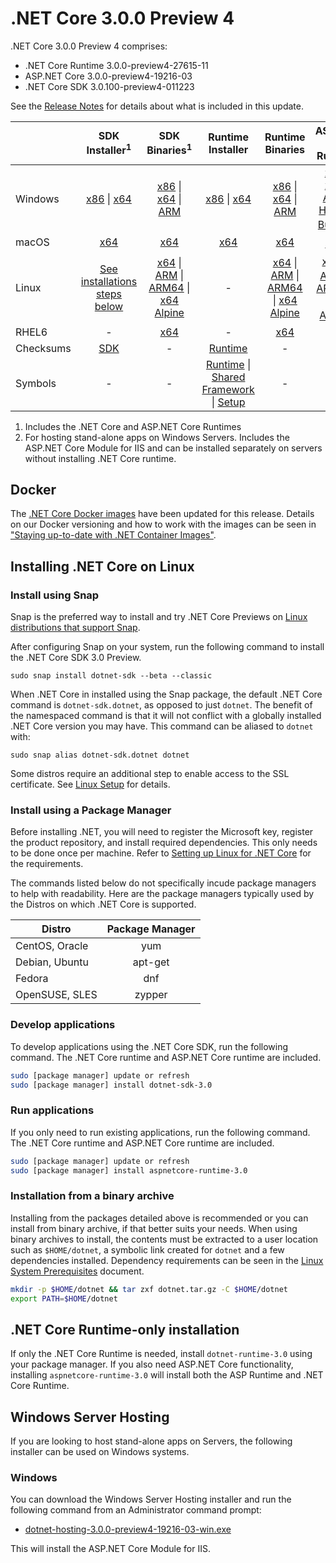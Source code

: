 # .NET Core 3.0.0 Preview 4

.NET Core 3.0.0 Preview 4 comprises:

* .NET Core Runtime 3.0.0-preview4-27615-11
* ASP.NET Core 3.0.0-preview4-19216-03
* .NET Core SDK 3.0.100-preview4-011223

See the [Release Notes](https://github.com/dotnet/core/blob/master/release-notes/3.0/preview/3.0.0-preview4.md) for details about what is included in this update.

|           | SDK Installer<sup>1</sup>                        | SDK Binaries<sup>1</sup>                 | Runtime Installer                                        | Runtime Binaries                                 | ASP.NET Core Runtime           |
| --------- | :------------------------------------------:     | :----------------------:                 | :---------------------------:                            | :-------------------------:                      | :-----------------:            |
| Windows   | [x86][dotnet-sdk-win-x86.exe] \| [x64][dotnet-sdk-win-x64.exe] | [x86][dotnet-sdk-win-x86.zip] \| [x64][dotnet-sdk-win-x64.zip] \| [ARM][dotnet-sdk-win-arm.zip] | [x86][dotnet-runtime-win-x86.exe] \| [x64][dotnet-runtime-win-x64.exe] | [x86][dotnet-runtime-win-x86.zip] \| [x64][dotnet-runtime-win-x64.zip] \| [ARM][dotnet-runtime-win-arm.zip] | [x86][aspnetcore-runtime-win-x86.exe] \| [x64][aspnetcore-runtime-win-x64.exe] \| [ARM][aspnetcore-runtime-win-arm.zip] \| <br> [Hosting Bundle][dotnet-hosting-win.exe]<sup>2</sup> |
| macOS     | [x64][dotnet-sdk-osx-x64.pkg]  | [x64][dotnet-sdk-osx-x64.tar.gz]     | [x64][dotnet-runtime-osx-x64.pkg] | [x64][dotnet-runtime-osx-x64.tar.gz] | [x64][aspnetcore-runtime-osx-x64.tar.gz]<sup>1</sup>
| Linux     | [See installations steps below][linux-install]   | [x64][dotnet-sdk-linux-x64.tar.gz] \| [ARM][dotnet-sdk-linux-arm.tar.gz] \| [ARM64][dotnet-sdk-linux-arm64.tar.gz] \| [x64 Alpine][dotnet-sdk-linux-musl-x64.tar.gz] | - | [x64][dotnet-runtime-linux-x64.tar.gz] \| [ARM][dotnet-runtime-linux-arm.tar.gz] \| [ARM64][dotnet-runtime-linux-arm64.tar.gz] \| [x64 Alpine][dotnet-runtime-linux-musl-x64.tar.gz] | [x64][aspnetcore-runtime-linux-x64.tar.gz]<sup>1</sup>  \| [ARM][aspnetcore-runtime-linux-arm.tar.gz]<sup>1</sup> \| [ARM64][aspnetcore-runtime-linux-arm64.tar.gz] \| [x64 Alpine][aspnetcore-runtime-linux-musl-x64.tar.gz]<sup>1</sup> |
| RHEL6     | -                                                | [x64][dotnet-sdk-rhel.6-x64.tar.gz]                    | -                                                        | [x64][dotnet-runtime-rhel.6-x64.tar.gz] | - |
| Checksums | [SDK][checksums-sdk]                             | -                                        | [Runtime][checksums-runtime]                             | - | - |
| Symbols   | -  | -                                        | [Runtime][coreclr-symbols.zip] \| [Shared Framework][corefx-symbols.zip] \| [Setup][core-setup-symbols.zip] | - | - |

1. Includes the .NET Core and ASP.NET Core Runtimes
2. For hosting stand-alone apps on Windows Servers. Includes the ASP.NET Core Module for IIS and can be installed separately on servers without installing .NET Core runtime.


## Docker

The [.NET Core Docker images](https://hub.docker.com/r/microsoft/dotnet/) have been updated for this release. Details on our Docker versioning and how to work with the images can be seen in ["Staying up-to-date with .NET Container Images"](https://devblogs.microsoft.com/dotnet/staying-up-to-date-with-net-container-images/).

## Installing .NET Core on Linux

### Install using Snap

Snap is the preferred way to install and try .NET Core Previews on [Linux distributions that support Snap](https://docs.snapcraft.io/installing-snapd/6735).

After configuring Snap on your system, run the following command to install the .NET Core SDK 3.0 Preview.

`sudo snap install dotnet-sdk --beta --classic`

When .NET Core in installed using the Snap package, the default .NET Core command is `dotnet-sdk.dotnet`, as opposed to just `dotnet`. The benefit of the namespaced command is that it will not conflict with a globally installed .NET Core version you may have. This command can be aliased to `dotnet` with:

`sudo snap alias dotnet-sdk.dotnet dotnet`

Some distros require an additional step to enable access to the SSL certificate. See [Linux Setup](https://github.com/dotnet/core/blob/master/Documentation/linux-setup.md) for details.

### Install using a Package Manager

Before installing .NET, you will need to register the Microsoft key, register the product repository, and install required dependencies. This only needs to be done once per machine. Refer to [Setting up Linux for .NET Core][linux-setup] for the requirements.

The commands listed below do not specifically incude package managers to help with readability. Here are the package managers typically used by the Distros on which .NET Core is supported.

| Distro | Package Manager  |
| ---             | :----:  |
| CentOS, Oracle  | yum     |
| Debian, Ubuntu  | apt-get |
| Fedora          | dnf     |
| OpenSUSE, SLES  | zypper  |

### Develop applications
To develop applications using the .NET Core SDK, run the following command. The .NET Core runtime and ASP.NET Core runtime are included.

```bash
sudo [package manager] update or refresh
sudo [package manager] install dotnet-sdk-3.0
```

### Run applications
If you only need to run existing applications, run the following command. The .NET Core runtime and ASP.NET Core runtime are included.

```bash
sudo [package manager] update or refresh
sudo [package manager] install aspnetcore-runtime-3.0
```

### Installation from a binary archive

Installing from the packages detailed above is recommended or you can install from binary archive, if that better suits your needs. When using binary archives to install, the contents must be extracted to a user location such as `$HOME/dotnet`, a symbolic link created for `dotnet` and a few dependencies installed. Dependency requirements can be seen in the [Linux System Prerequisites](https://github.com/dotnet/core/blob/master/Documentation/linux-prereqs.md) document.

```bash
mkdir -p $HOME/dotnet && tar zxf dotnet.tar.gz -C $HOME/dotnet
export PATH=$HOME/dotnet
```

## .NET Core Runtime-only installation

If only the .NET Core Runtime is needed, install `dotnet-runtime-3.0` using your package manager. If you also need ASP.NET Core functionality, installing `aspnetcore-runtime-3.0` will install both the ASP Runtime and .NET Core Runtime.

## Windows Server Hosting

If you are looking to host stand-alone apps on Servers, the following installer can be used on Windows systems.

### Windows

You can download the Windows Server Hosting installer and run the following command from an Administrator command prompt:

* [dotnet-hosting-3.0.0-preview4-19216-03-win.exe][dotnet-hosting-win.exe]

This will install the ASP.NET Core Module for IIS.

[blob-runtime]: https://dotnetcli.blob.core.windows.net/dotnet/Runtime/
[blob-sdk]: https://dotnetcli.blob.core.windows.net/dotnet/Sdk/
[release-notes]: https://github.com/dotnet/core/blob/master/release-notes/3.0/3.0.0-preview4-27615-11/3.0.0-preview4-27615-11.md

[dotnet-runtime-linux-arm.tar.gz]: https://download.visualstudio.microsoft.com/download/pr/98225b75-8507-490a-a040-335d1728fc0a/537c5d8f548241dfac27ee1f98551e67/dotnet-runtime-3.0.0-preview4-27615-11-linux-arm.tar.gz
[dotnet-runtime-linux-arm64.tar.gz]: https://download.visualstudio.microsoft.com/download/pr/79dafd9e-e037-4c49-8979-8add58ba3070/46259d42ab44f7c315b97186cfd375c1/dotnet-runtime-3.0.0-preview4-27615-11-linux-arm64.tar.gz
[dotnet-runtime-linux-musl-x64.tar.gz]: https://download.visualstudio.microsoft.com/download/pr/7c6eb3b5-9a32-443f-a453-44053500693f/73e29ee1e2e8bf0ce940bfb74df9ac00/dotnet-runtime-3.0.0-preview4-27615-11-linux-musl-x64.tar.gz
[dotnet-runtime-linux-x64.tar.gz]: https://download.visualstudio.microsoft.com/download/pr/797ab375-f427-4007-b17f-9ded29676b97/8e4103e31098287612100dd63b7b9315/dotnet-runtime-3.0.0-preview4-27615-11-linux-x64.tar.gz
[dotnet-runtime-osx-x64.pkg]: https://download.visualstudio.microsoft.com/download/pr/f7c8b865-335d-4d12-be45-d9eec74ccc18/40e5c5be673e47367e670edccb101e43/dotnet-runtime-3.0.0-preview4-27615-11-osx-x64.pkg
[dotnet-runtime-osx-x64.tar.gz]: https://download.visualstudio.microsoft.com/download/pr/49d3a3a0-97ec-4e67-ba04-7f7d1e4a018e/db1b4328863a284aaeaa53a86934233b/dotnet-runtime-3.0.0-preview4-27615-11-osx-x64.tar.gz
[dotnet-runtime-rhel.6-x64.tar.gz]: https://download.visualstudio.microsoft.com/download/pr/6c999d0f-e4f0-40af-9fd5-c680b5f89abe/d9ab03249daca4db5fa3cd66ce659a8f/dotnet-runtime-3.0.0-preview4-27615-11-rhel.6-x64.tar.gz
[dotnet-runtime-win-arm.zip]: https://download.visualstudio.microsoft.com/download/pr/ec7cf290-05b1-4fe5-b6f0-ca2042346432/94dcf57fc2c5da65bf19b0933ecac923/dotnet-runtime-3.0.0-preview4-27615-11-win-arm.zip
[dotnet-runtime-win-x64.exe]: https://download.visualstudio.microsoft.com/download/pr/2c5e986f-63c1-410b-966a-d72760744fd3/ed26fd610b292c87ddcf91b957ebe041/dotnet-runtime-3.0.0-preview4-27615-11-win-x64.exe
[dotnet-runtime-win-x64.zip]: https://download.visualstudio.microsoft.com/download/pr/320aebf9-d012-4bc5-8730-d336ad27c27d/e17e568694adc894b366e176f7a3e660/dotnet-runtime-3.0.0-preview4-27615-11-win-x64.zip
[dotnet-runtime-win-x86.exe]: https://download.visualstudio.microsoft.com/download/pr/71da16e7-cec4-4d64-a50e-1046289bc9b3/7bdd0a9ac4e45e1043398fbf151c6070/dotnet-runtime-3.0.0-preview4-27615-11-win-x86.exe
[dotnet-runtime-win-x86.zip]: https://download.visualstudio.microsoft.com/download/pr/a7f9a7fb-cc78-48bc-93e1-120fea7964f9/ab6bf079a404aff058c756e6e91a5f7d/dotnet-runtime-3.0.0-preview4-27615-11-win-x86.zip

[aspnetcore-runtime-linux-arm.tar.gz]: https://download.visualstudio.microsoft.com/download/pr/0c4d44a8-3ccd-45f4-994f-ea93008226eb/c4088c9872670837bb2fa55162fd5c77/aspnetcore-runtime-3.0.0-preview4-19216-03-linux-arm.tar.gz
[aspnetcore-runtime-linux-arm64.tar.gz]: https://download.visualstudio.microsoft.com/download/pr/cfa0ebe9-c4f8-4e1c-b777-57a5e0d66bb7/5344f7c1fdab4400102b46e04c2eff3b/aspnetcore-runtime-3.0.0-preview4-19216-03-linux-arm64.tar.gz
[aspnetcore-runtime-linux-musl-x64.tar.gz]: https://download.visualstudio.microsoft.com/download/pr/4c88d509-2236-40e5-9797-3e6681ed278d/3011a1d03fd89eed089bd3ce44baa6b9/aspnetcore-runtime-3.0.0-preview4-19216-03-linux-musl-x64.tar.gz
[aspnetcore-runtime-linux-x64.tar.gz]: https://download.visualstudio.microsoft.com/download/pr/efe3f589-6a9e-4c05-95ca-a514188d048a/b81d36316bc4406efd37df0419691208/aspnetcore-runtime-3.0.0-preview4-19216-03-linux-x64.tar.gz
[aspnetcore-runtime-osx-x64.tar.gz]: https://download.visualstudio.microsoft.com/download/pr/c7d3a630-4c69-47bd-b4af-654e77514d20/6b15853d4c0e45637e01b37983652cc9/aspnetcore-runtime-3.0.0-preview4-19216-03-osx-x64.tar.gz
[aspnetcore-runtime-win-arm.zip]: https://download.visualstudio.microsoft.com/download/pr/06f50bbd-1a2a-4cfd-ba58-3dd5e573cd2b/e94ff22b6065272fa5499649a64b2e45/aspnetcore-runtime-3.0.0-preview4-19216-03-win-arm.zip
[aspnetcore-runtime-win-x64.exe]: https://download.visualstudio.microsoft.com/download/pr/6963b6d0-6335-48c9-8bd5-8e418ce9df27/7412bc71723b27c40667b082533f6e99/aspnetcore-runtime-3.0.0-preview4-19216-03-win-x64.exe
[aspnetcore-runtime-win-x64.zip]: https://download.visualstudio.microsoft.com/download/pr/8cd7ca69-40cc-461f-ae97-d50d73b424f4/39638454092a873e5680af2d7e496373/aspnetcore-runtime-3.0.0-preview4-19216-03-win-x64.zip
[aspnetcore-runtime-win-x86.exe]: https://download.visualstudio.microsoft.com/download/pr/8c1dad0a-4f29-41c2-9f73-f6339f80d127/a75e7316bf4dfa497992ddc22c5cae05/aspnetcore-runtime-3.0.0-preview4-19216-03-win-x86.exe
[aspnetcore-runtime-win-x86.zip]: https://download.visualstudio.microsoft.com/download/pr/709aa675-f1ca-4efe-80c8-67795696c882/c6c59a222f722b9c755e6b5662133c95/aspnetcore-runtime-3.0.0-preview4-19216-03-win-x86.zip
[dotnet-hosting-win.exe]: https://download.visualstudio.microsoft.com/download/pr/1a4373cf-d4ed-4aa7-b3e1-49f5ddb9cb22/f410589b3d4ddd4f0bca9a466bb64ce3/dotnet-hosting-3.0.0-preview4-19216-03-win.exe

[dotnet-sdk-linux-arm.tar.gz]: https://download.visualstudio.microsoft.com/download/pr/549f71f9-ba29-476d-8e15-b450f7ba2504/59825a1fcc5aa35344e4f44b2e9f94db/dotnet-sdk-3.0.100-preview4-011223-linux-arm.tar.gz
[dotnet-sdk-linux-arm64.tar.gz]: https://download.visualstudio.microsoft.com/download/pr/39601b46-a250-46c3-92f0-68493e07fe5c/3bc40cf7868dcdd05ce353e253fd266c/dotnet-sdk-3.0.100-preview4-011223-linux-arm64.tar.gz
[dotnet-sdk-linux-musl-x64.tar.gz]: https://download.visualstudio.microsoft.com/download/pr/ab4af538-7d1b-402e-85e2-ec0e8cde3c4e/fe8367f401f7f7125c1f0e0332a04e0d/dotnet-sdk-3.0.100-preview4-011223-linux-musl-x64.tar.gz
[dotnet-sdk-linux-x64.tar.gz]: https://download.visualstudio.microsoft.com/download/pr/26d4dc1f-f674-4902-9921-f287f65266f9/ef8a67939f0c3e5729b2674a5e013328/dotnet-sdk-3.0.100-preview4-011223-linux-x64.tar.gz
[dotnet-sdk-osx-x64.pkg]: https://download.visualstudio.microsoft.com/download/pr/ad5375dc-7304-4633-9d1a-23c7a41e8f9d/7b4630b0cfa7e275d9b7f87865b8db47/dotnet-sdk-3.0.100-preview4-011223-osx-x64.pkg
[dotnet-sdk-osx-x64.tar.gz]: https://download.visualstudio.microsoft.com/download/pr/b52e8baf-37c7-485d-ba4d-ef17af92b2fe/55f91ca67d8a29b62e685f28939077b6/dotnet-sdk-3.0.100-preview4-011223-osx-x64.tar.gz
[dotnet-sdk-rhel.6-x64.tar.gz]: https://download.visualstudio.microsoft.com/download/pr/0bb08d76-c69f-4f21-b0f5-f5b1446cd9bd/e729ccdf120e9dd15ca4115939776768/dotnet-sdk-3.0.100-preview4-011223-rhel.6-x64.tar.gz
[dotnet-sdk-win-arm.zip]: https://download.visualstudio.microsoft.com/download/pr/2e0f3778-0bdf-47c5-b8f3-d4a357b030ee/5e252aa9d4ea91c83c81d2b8cff69c0f/dotnet-sdk-3.0.100-preview4-011223-win-arm.zip
[dotnet-sdk-win-x64.exe]: https://download.visualstudio.microsoft.com/download/pr/4032ceb5-61cd-495a-ab25-475aa2232f28/7eb614e777d87ef0d49f86be4fc8bbde/dotnet-sdk-3.0.100-preview4-011223-win-x64.exe
[dotnet-sdk-win-x64.zip]: https://download.visualstudio.microsoft.com/download/pr/a3fe6da8-1ec8-48e5-b93d-cbf6cbe4e1ad/b4c6e212cda446fcc6c305296130e76b/dotnet-sdk-3.0.100-preview4-011223-win-x64.zip
[dotnet-sdk-win-x86.exe]: https://download.visualstudio.microsoft.com/download/pr/e6cdbf31-8b69-4e30-b555-4d4543381c74/bde99c9c84d675e5462759a5d2586ce5/dotnet-sdk-3.0.100-preview4-011223-win-x86.exe
[dotnet-sdk-win-x86.zip]: https://download.visualstudio.microsoft.com/download/pr/6e7b3953-2991-4078-9d2d-677c58c3a612/3ed31ed32cfb2d950e90b09b8a4c291d/dotnet-sdk-3.0.100-preview4-011223-win-x86.zip

[core-setup-symbols.zip]: https://download.visualstudio.microsoft.com/download/pr/61fb6716-1c35-4833-b7bd-d1952458ad5c/f1387df70c4fe1722f6aeae81efd6c9c/core-setup-3.0.0-preview4-symbols.zip
[coreclr-symbols.zip]: https://download.visualstudio.microsoft.com/download/pr/21e51454-1796-4d75-bda3-62cfc609e0ad/ffcf37fcc73043554a18a64a43f62ab4/coreclr-3.0.0-preview4-symbols.zip
[corefx-symbols.zip]: https://download.visualstudio.microsoft.com/download/pr/459e521e-3a07-443b-8bda-5551589b5137/b71f1121008551eec5c0bac3cfcb44ea/corefx-3.0.0-preview4-symbols.zip
[dotnet-trusted-symbols.zip]: https://download.visualstudio.microsoft.com/download/pr/0c77038c-bf98-418a-b2ac-9d64dadfa4d4/f788cc2ba2d1ea7ba57f32e6065af155/dotnet-trusted-3.0.0-preview4-symbols.zip

[checksums-runtime]: https://dotnetcli.blob.core.windows.net/dotnet/checksums/3.0.0-preview4-27615-11-runtime-sha.txt
[checksums-sdk]: https://dotnetcli.blob.core.windows.net/dotnet/checksums/3.0.100-preview4-011223-sdk-sha.txt

[linux-install]: https://www.microsoft.com/net/download/linux
[linux-setup]: https://github.com/dotnet/core/blob/master/Documentation/linux-setup.md

[dotnet-blog]: https://devblogs.microsoft.com/dotnet/
